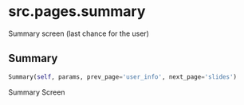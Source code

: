 <h1 id="src.pages.summary">src.pages.summary</h1>

Summary screen (last chance for the user)
<h2 id="src.pages.summary.Summary">Summary</h2>

```python
Summary(self, params, prev_page='user_info', next_page='slides')
```
Summary Screen
